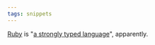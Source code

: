 ```yaml
---
tags: snippets
---
```


[Ruby](/wiki/Ruby) is "[a strongly typed language](http://www.tuttoaster.com/ruby-for-php-developers/)", apparently.
